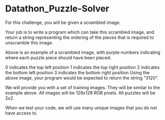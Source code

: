 # Datathon_Puzzle-Solver
For this challenge, you will be given a scrambled image.  

Your job is to write a program which can take this scrambled image, and return a string representing the ordering of the pieces that is required to unscramble this image.



Above is an example of a scrambled image, with purple numbers indicating where each puzzle piece should have been placed.

0 indicates the top left position
1 indicates the top right position
2 indicates the bottom left position
3 indicates the bottom right position
Using the above image, your program would be expected to return the string "3120".

We will provide you with a set of training images. They will be similar to the example above. All images will be 128x128 RGB pixels. All puzzles will be 2x2.

When we test your code, we will use many unique images that you do not have access to.

